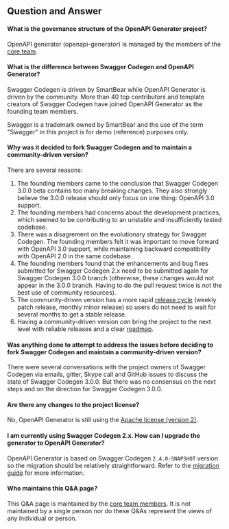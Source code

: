 ## Question and Answer

#### What is the governance structure of the OpenAPI Generator project?

OpenAPI generator (openapi-generator) is managed by the members of the [core team](../README.md#openapi-generator-core-team).


#### What is the difference between Swagger Codegen and OpenAPI Generator?

Swagger Codegen is driven by SmartBear while OpenAPI Generator is driven by the community. More than 40 top contributors and template creators of Swagger Codegen have joined OpenAPI Generator as the founding team members.

Swagger is a trademark owned by SmartBear and the use of the term "Swagger" in this project is for demo (reference) purposes only.


#### Why was it decided to fork Swagger Codegen and to maintain a community-driven version?

There are several reasons:

1. The founding members came to the conclusion that Swagger Codegen 3.0.0 beta contains too many breaking changes. They also strongly believe the 3.0.0 release should only focus on one thing: OpenAPI 3.0 support.
1. The founding members had concerns about the development practices, which seemed to be contributing to an unstable and insufficiently tested codebase.
1. There was a disagrement on the evolutionary strategy for Swagger Codegen. The founding members felt it was important to move forward with OpenAPI 3.0 support, while maintaining backward compatibility with OpenAPI 2.0 in the same codebase.
1. The founding members found that the enhancements and bug fixes submitted for Swagger Codegen 2.x need to be submitted again for Swagger Codegen 3.0.0 branch (otherwise, these changes would not appear in the 3.0.0 branch. Having to do the pull request twice is not the best use of community resources).
1. The community-driven version has a more rapid [release cycle](https://github.com/OpenAPITools/openapi-generator/releases/) (weekly patch release, monthly minor release) so users do not need to wait for several months to get a stable release.
1. Having a community-driven version _can_ bring the project to the next level with reliable releases and a clear [roadmap](https://github.com/OpenAPITools/openapi-generator/blob/master/docs/roadmap.adoc).

#### Was anything done to attempt to address the issues before deciding to fork Swagger Codegen and maintain a community-driven version?

There were several conversations with the project owners of Swagger Codegen via emails, gitter, Skype call and GitHub issues to discuss the state of Swagger Codegen 3.0.0.
But there was no consensus on the next steps and on the direction for Swagger Codegen 3.0.0.

#### Are there any changes to the project license?

No, OpenAPI Generator is still using the [Apache license (version 2)](https://www.apache.org/licenses/LICENSE-2.0).

#### I am currently using Swagger Codegen 2.x. How can I upgrade the generator to OpenAPI Generator?

OpenAPI Generator is based on Swagger Codegen `2.4.0-SNAPSHOT` version so the migration should be relatively straightforward. Refer to the [migration guide](migration-from-swagger-codegen.md) for more information. 

#### Who maintains this Q&A page?

This Q&A page is maintained by the [core team members](../README.md#openapi-generator-core-team). It is not maintained by a single person nor do these Q&As represent the views of any individual or person.
